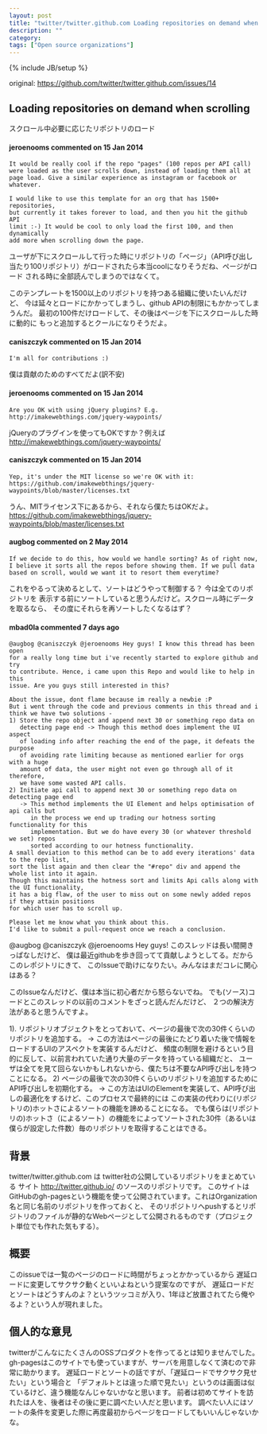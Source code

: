 ```yaml
---
layout: post
title: "twitter/twitter.github.com Loading repositories on demand when scrolling #14"
description: ""
category: 
tags: ["Open source organizations"]
---
```

{% include JB/setup %}

original: https://github.com/twitter/twitter.github.com/issues/14

## Loading repositories on demand when scrolling

スクロール中必要に応じたリポジトリのロード

#### jeroenooms commented on 15 Jan 2014

    It would be really cool if the repo "pages" (100 repos per API call) 
    were loaded as the user scrolls down, instead of loading them all at 
    page load. Give a similar experience as instagram or facebook or whatever.
    
    I would like to use this template for an org that has 1500+ repositories,
    but currently it takes forever to load, and then you hit the github API 
    limit :-) It would be cool to only load the first 100, and then dynamically
    add more when scrolling down the page.


ユーザが下にスクロールして行った時にリポジトリの「ページ」（API呼び出し
当たり100リポジトリ）がロードされたら本当coolになりそうだね、ページがロード
される時に全部読んでしまうのではなくて。

このテンプレートを1500以上のリポジトリを持つある組織に使いたいんだけど、
今は延々とロードにかかってしまうし、github APIの制限にもかかってしまうんだ。
最初の100件だけロードして、その後はページを下にスクロールした時に動的に
もっと追加するとクールになりそうだよ。

#### caniszczyk commented on 15 Jan 2014

    I'm all for contributions :)

僕は貢献のためのすべてだよ(訳不安)


#### jeroenooms commented on 15 Jan 2014

    Are you OK with using jQuery plugins? E.g. http://imakewebthings.com/jquery-waypoints/

jQueryのプラグインを使ってもOKですか？例えば http://imakewebthings.com/jquery-waypoints/


#### caniszczyk commented on 15 Jan 2014

    Yep, it's under the MIT license so we're OK with it:
    https://github.com/imakewebthings/jquery-waypoints/blob/master/licenses.txt

うん、MITライセンス下にあるから、それなら僕たちはOKだよ。
https://github.com/imakewebthings/jquery-waypoints/blob/master/licenses.txt



#### augbog commented on 2 May 2014

    If we decide to do this, how would we handle sorting? As of right now, 
    I believe it sorts all the repos before showing them. If we pull data
    based on scroll, would we want it to resort them everytime?

これをやるって決めるとして、ソートはどうやって制御する？ 今は全てのリポジトリを
表示する前にソートしていると思うんだけど。スクロール時にデータを取るなら、
その度にそれらを再ソートしたくなるはず？



#### mbad0la commented 7 days ago

    @augbog @caniszczyk @jeroenooms Hey guys! I know this thread has been open
    for a really long time but i've recently started to explore github and try
    to contribute. Hence, i came upon this Repo and would like to help in this
    issue. Are you guys still interested in this?
    
    About the issue, dont flame because im really a newbie :P 
    But i went through the code and previous comments in this thread and i think we have two solutions -
    1) Store the repo object and append next 30 or something repo data on
       detecting page end -> Though this method does implement the UI aspect
       of loading info after reaching the end of the page, it defeats the purpose
       of avoiding rate limiting because as mentioned earlier for orgs with a huge
       amount of data, the user might not even go through all of it therefore,
       we have some wasted API calls.
    2) Initiate api call to append next 30 or something repo data on detecting page end
       -> This method implements the UI Element and helps optimisation of api calls but
          in the process we end up trading our hotness sorting functionality for this 
          implementation. But we do have every 30 (or whatever threshold we set) repos
          sorted according to our hotness functionality.
    A small deviation to this method can be to add every iterations' data to the repo list,
    sort the list again and then clear the "#repo" div and append the whole list into it again.
    Though this maintains the hotness sort and limits Api calls along with the UI functionality,
    it has a big flaw, of the user to miss out on some newly added repos if they attain positions
    for which user has to scroll up.
    
    Please let me know what you think about this.
    I'd like to submit a pull-request once we reach a conclusion.

@augbog @caniszczyk @jeroenooms Hey guys! このスレッドは長い間開きっぱなしだけど、
僕は最近githubを歩き回ってて貢献しようとしてる。だからこのレポジトリにきて、
このIssueで助けになりたい。みんなはまだコレに関心はある？

このIssueなんだけど、僕は本当に初心者だから怒らないでね。
でも(ソース)コードとこのスレッドの以前のコメントをざっと読んだんだけど、
２つの解決方法があると思うんですよ。

1). リポジトリオブジェクトをとっておいて、ページの最後で次の30件くらいのリポジトリを追加する。
    -> この方法はページの最後にたどり着いた後で情報をロードするUIのアスペクトを実装するんだけど、
       頻度の制限を避けるという目的に反して、以前言われていた通り大量のデータを持っている組織だと、
       ユーザは全てを見て回らないかもしれないから、僕たちは不要なAPI呼び出しを持つことになる。
2) ページの最後で次の30件くらいのリポジトリを追加するためにAPI呼び出しを初期化する。
    -> この方法はUIのElementを実装して、API呼び出しの最適化をするけど、このプロセスで最終的には
       この実装の代わりに(リポジトリの)ホットさによるソートの機能を諦めることになる。
       でも僕らは(リポジトリの)ホットさ（によるソート）の機能をによってソートされた30件（あるいは
       僕らが設定した件数）毎のリポジトリを取得することはできる。


## 背景

twitter/twitter.github.com は twitter社の公開しているリポジトリをまとめている
サイト http://twitter.github.io/ のソースのリポジトリです。
このサイトはGitHubのgh-pagesという機能を使って公開されています。これはOrganization名と同じ名前のリポジトリを作っておくと、
そのリポジトリへpushするとリポジトリのファイルが静的なWebページとして公開されるものです（プロジェクト単位でも作れた気もする）。

## 概要

このissueでは一覧のページのロードに時間がちょっとかかっているから
遅延ロードに変更してサクサク動くといいよねという提案なのですが、
遅延ロードだとソートはどうすんのよ？というツッコミが入り、1年ほど放置されてたら俺やるよ？という人が現れました。

## 個人的な意見

twitterがこんなにたくさんのOSSプロダクトを作ってるとは知りませんでした。
gh-pagesはこのサイトでも使っていますが、サーバを用意しなくて済むので非常に助かります。
遅延ロードとソートの話ですが、「遅延ロードでサクサク見せたい」という場合と
「デフォルトとは違った順で見たい」というのは画面は似ているけど、違う機能なんじゃないかなと思います。
前者は初めてサイトを訪れたは人を、後者はその後に更に調べたい人だと思います。
調べたい人にはソートの条件を変更した際に再度最初からページをロードしてもいいんじゃないかな。


